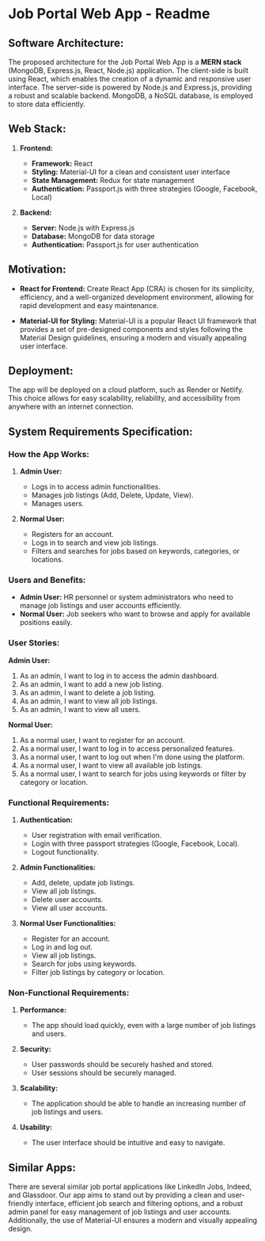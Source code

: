 # Job Portal Web App - Readme

## Software Architecture:

The proposed architecture for the Job Portal Web App is a **MERN stack** (MongoDB, Express.js, React, Node.js) application. The client-side is built using React, which enables the creation of a dynamic and responsive user interface. The server-side is powered by Node.js and Express.js, providing a robust and scalable backend. MongoDB, a NoSQL database, is employed to store data efficiently.

## Web Stack:

1. **Frontend:**

   - **Framework:** React
   - **Styling:** Material-UI for a clean and consistent user interface
   - **State Management:** Redux for state management
   - **Authentication:** Passport.js with three strategies (Google, Facebook, Local)

2. **Backend:**
   - **Server:** Node.js with Express.js
   - **Database:** MongoDB for data storage
   - **Authentication:** Passport.js for user authentication

## Motivation:

- **React for Frontend:** Create React App (CRA) is chosen for its simplicity, efficiency, and a well-organized development environment, allowing for rapid development and easy maintenance.

- **Material-UI for Styling:** Material-UI is a popular React UI framework that provides a set of pre-designed components and styles following the Material Design guidelines, ensuring a modern and visually appealing user interface.

## Deployment:

The app will be deployed on a cloud platform, such as Render or Netlify. This choice allows for easy scalability, reliability, and accessibility from anywhere with an internet connection.

## System Requirements Specification:

### How the App Works:

1. **Admin User:**

   - Logs in to access admin functionalities.
   - Manages job listings (Add, Delete, Update, View).
   - Manages users.

2. **Normal User:**
   - Registers for an account.
   - Logs in to search and view job listings.
   - Filters and searches for jobs based on keywords, categories, or locations.

### Users and Benefits:

- **Admin User:** HR personnel or system administrators who need to manage job listings and user accounts efficiently.
- **Normal User:** Job seekers who want to browse and apply for available positions easily.

### User Stories:

**Admin User:**

1. As an admin, I want to log in to access the admin dashboard.
2. As an admin, I want to add a new job listing.
3. As an admin, I want to delete a job listing.
4. As an admin, I want to view all job listings.
5. As an admin, I want to view all users.

**Normal User:**

1. As a normal user, I want to register for an account.
2. As a normal user, I want to log in to access personalized features.
3. As a normal user, I want to log out when I'm done using the platform.
4. As a normal user, I want to view all available job listings.
5. As a normal user, I want to search for jobs using keywords or filter by category or location.

### Functional Requirements:

1. **Authentication:**

   - User registration with email verification.
   - Login with three passport strategies (Google, Facebook, Local).
   - Logout functionality.

2. **Admin Functionalities:**

   - Add, delete, update job listings.
   - View all job listings.
   - Delete user accounts.
   - View all user accounts.

3. **Normal User Functionalities:**
   - Register for an account.
   - Log in and log out.
   - View all job listings.
   - Search for jobs using keywords.
   - Filter job listings by category or location.

### Non-Functional Requirements:

1. **Performance:**

   - The app should load quickly, even with a large number of job listings and users.

2. **Security:**

   - User passwords should be securely hashed and stored.
   - User sessions should be securely managed.

3. **Scalability:**

   - The application should be able to handle an increasing number of job listings and users.

4. **Usability:**
   - The user interface should be intuitive and easy to navigate.

## Similar Apps:

There are several similar job portal applications like LinkedIn Jobs, Indeed, and Glassdoor. Our app aims to stand out by providing a clean and user-friendly interface, efficient job search and filtering options, and a robust admin panel for easy management of job listings and user accounts. Additionally, the use of Material-UI ensures a modern and visually appealing design.
